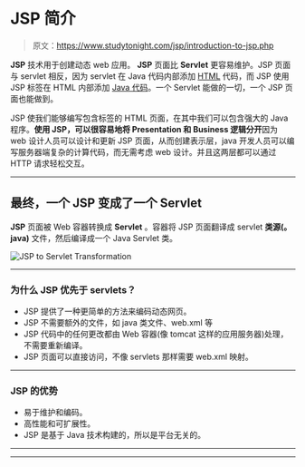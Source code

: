 # JSP 简介

> 原文：<https://www.studytonight.com/jsp/introduction-to-jsp.php>

**JSP** 技术用于创建动态 web 应用。 **JSP** 页面比 **Servlet** 更容易维护。JSP 页面与 servlet 相反，因为 servlet 在 Java 代码内部添加 [HTML](/code/html/) 代码，而 JSP 使用 JSP 标签在 HTML 内部添加 [Java 代码](/java/overview-of-java.php)。一个 Servlet 能做的一切，一个 JSP 页面也能做到。

JSP 使我们能够编写包含标签的 HTML 页面，在其中我们可以包含强大的 Java 程序。**使用 JSP，可以很容易地将 Presentation 和 Business 逻辑分开**因为 web 设计人员可以设计和更新 JSP 页面，从而创建表示层，java 开发人员可以编写服务器端复杂的计算代码，而无需考虑 web 设计。并且这两层都可以通过 HTTP 请求轻松交互。

* * *

## 最终，一个 JSP 变成了一个 Servlet

**JSP** 页面被 Web 容器转换成 **Servlet** 。容器将 JSP 页面翻译成 servlet **类源(。java)** 文件，然后编译成一个 Java Servlet 类。

![JSP to Servlet Transformation](../Images/748a8af412ecb208db2e66a147a079fd.png)

* * *

### 为什么 JSP 优先于 servlets？

*   JSP 提供了一种更简单的方法来编码动态网页。
*   JSP 不需要额外的文件，如 java 类文件、web.xml 等
*   JSP 代码中的任何更改都由 Web 容器(像 tomcat 这样的应用服务器)处理，不需要重新编译。
*   JSP 页面可以直接访问，不像 servlets 那样需要 web.xml 映射。

* * *

### JSP 的优势

*   易于维护和编码。
*   高性能和可扩展性。
*   JSP 是基于 Java 技术构建的，所以是平台无关的。

* * *

* * *